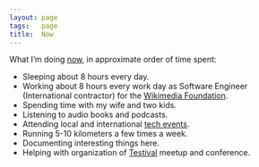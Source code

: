 ```yaml
---
layout: page
tags:   page
title:  Now
---
```

What I’m doing [now](https://sivers.org/now), in approximate order of time spent:

- Sleeping about 8 hours every day.
- Working about 8 hours every work day as Software Engineer (International contractor) for the [Wikimedia Foundation](https://wikimediafoundation.org).
- Spending time with my wife and two kids.
- Listening to audio books and podcasts.
- Attending local and international [tech events](/event).
- Running 5-10 kilometers a few times a week.
- Documenting interesting things here.
- Helping with organization of [Testival](http://www.testival.eu/) meetup and conference.
